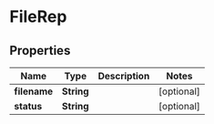 

# FileRep


## Properties

Name | Type | Description | Notes
------------ | ------------- | ------------- | -------------
**filename** | **String** |  |  [optional]
**status** | **String** |  |  [optional]




